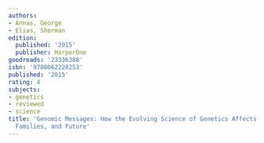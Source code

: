 ```yaml
---
authors:
- Annas, George
- Elias, Sherman
edition:
  published: '2015'
  publisher: HarperOne
goodreads: '23336388'
isbn: '9780062228253'
published: '2015'
rating: 4
subjects:
- genetics
- reviewed
- science
title: 'Genomic Messages: How the Evolving Science of Genetics Affects Our Health,
  Families, and Future'
---
```


